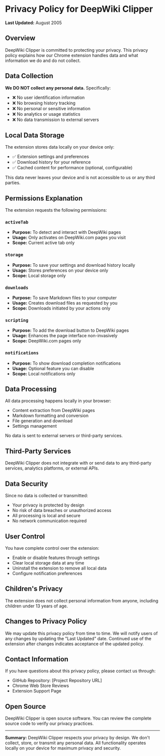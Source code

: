 # Privacy Policy for DeepWiki Clipper

**Last Updated:** August 2005

## Overview

DeepWiki Clipper is committed to protecting your privacy. This privacy policy explains how our Chrome extension handles data and what information we do and do not collect.

## Data Collection

**We DO NOT collect any personal data.** Specifically:

- ❌ No user identification information
- ❌ No browsing history tracking
- ❌ No personal or sensitive information
- ❌ No analytics or usage statistics
- ❌ No data transmission to external servers

## Local Data Storage

The extension stores data locally on your device only:

- ✅ Extension settings and preferences
- ✅ Download history for your reference
- ✅ Cached content for performance (optional, configurable)

This data never leaves your device and is not accessible to us or any third parties.

## Permissions Explanation

The extension requests the following permissions:

### `activeTab`
- **Purpose:** To detect and interact with DeepWiki pages
- **Usage:** Only activates on DeepWiki.com pages you visit
- **Scope:** Current active tab only

### `storage`
- **Purpose:** To save your settings and download history locally
- **Usage:** Stores preferences on your device only
- **Scope:** Local storage only

### `downloads`
- **Purpose:** To save Markdown files to your computer
- **Usage:** Creates download files as requested by you
- **Scope:** Downloads initiated by your actions only

### `scripting`
- **Purpose:** To add the download button to DeepWiki pages
- **Usage:** Enhances the page interface non-invasively
- **Scope:** DeepWiki.com pages only

### `notifications`
- **Purpose:** To show download completion notifications
- **Usage:** Optional feature you can disable
- **Scope:** Local notifications only

## Data Processing

All data processing happens locally in your browser:

- Content extraction from DeepWiki pages
- Markdown formatting and conversion
- File generation and download
- Settings management

No data is sent to external servers or third-party services.

## Third-Party Services

DeepWiki Clipper does not integrate with or send data to any third-party services, analytics platforms, or external APIs.

## Data Security

Since no data is collected or transmitted:

- Your privacy is protected by design
- No risk of data breaches or unauthorized access
- All processing is local and secure
- No network communication required

## User Control

You have complete control over the extension:

- Enable or disable features through settings
- Clear local storage data at any time
- Uninstall the extension to remove all local data
- Configure notification preferences

## Children's Privacy

The extension does not collect personal information from anyone, including children under 13 years of age.

## Changes to Privacy Policy

We may update this privacy policy from time to time. We will notify users of any changes by updating the "Last Updated" date. Continued use of the extension after changes indicates acceptance of the updated policy.

## Contact Information

If you have questions about this privacy policy, please contact us through:

- GitHub Repository: [Project Repository URL]
- Chrome Web Store Reviews
- Extension Support Page

## Open Source

DeepWiki Clipper is open source software. You can review the complete source code to verify our privacy practices.

---

**Summary:** DeepWiki Clipper respects your privacy by design. We don't collect, store, or transmit any personal data. All functionality operates locally on your device for maximum privacy and security.
